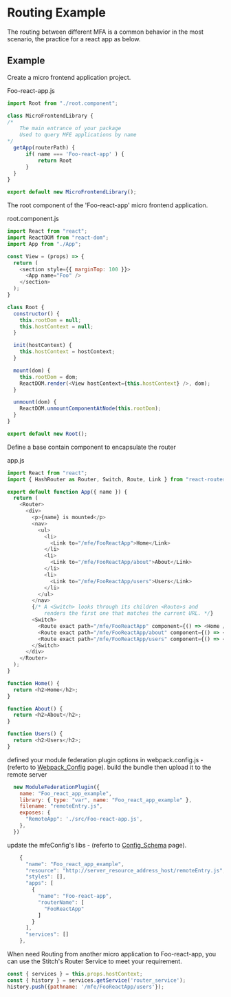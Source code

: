 # Routing Example
The routing between different MFA is a common behavior in the most scenario, the practice for a react app as below.

## Example
Create a micro frontend application project.

Foo-react-app.js
```js
import Root from "./root.component";

class MicroFrontendLibrary {
/*
    The main entrance of your package
    Used to query MFE applications by name
*/
  getApp(routerPath) {
      if( name === 'Foo-react-app' ) {
          return Root
      }
  }
}

export default new MicroFrontendLibrary();
```
The root component of the 'Foo-react-app' micro frontend application.

root.component.js
```js
import React from "react";
import ReactDOM from "react-dom";
import App from "./App";

const View = (props) => {
  return (
    <section style={{ marginTop: 100 }}>
      <App name="Foo" />
    </section>
  );
}

class Root {
  constructor() {
    this.rootDom = null;
    this.hostContext = null;
  }

  init(hostContext) {
    this.hostContext = hostContext;
  }

  mount(dom) {
    this.rootDom = dom;
    ReactDOM.render(<View hostContext={this.hostContext} />, dom);
  }

  unmount(dom) {
    ReactDOM.unmountComponentAtNode(this.rootDom);
  }
}

export default new Root();
```
Define a base contain component to encapsulate the router

app.js
```js
import React from "react";
import { HashRouter as Router, Switch, Route, Link } from "react-router-dom";

export default function App({ name }) {
  return (
    <Router>
      <div>
        <p>{name} is mounted</p>
        <nav>
          <ul>
            <li>
              <Link to="/mfe/FooReactApp">Home</Link>
            </li>
            <li>
              <Link to="/mfe/FooReactApp/about">About</Link>
            </li>
            <li>
              <Link to="/mfe/FooReactApp/users">Users</Link>
            </li>
          </ul>
        </nav>
        {/* A <Switch> looks through its children <Route>s and
            renders the first one that matches the current URL. */}
        <Switch>
          <Route exact path="/mfe/FooReactApp" component={() => <Home />} />
          <Route exact path="/mfe/FooReactApp/about" component={() => <About /> } />
          <Route exact path="/mfe/FooReactApp/users" component={() => <Users />} />
        </Switch>
      </div>
    </Router>
  );
}

function Home() {
  return <h2>Home</h2>;
}

function About() {
  return <h2>About</h2>;
}

function Users() {
  return <h2>Users</h2>;
}
```

defined your module federation plugin options in webpack.config.js - (referto to [Webpack_Config](https://alm-github.systems.uk.hsbc/Net-UI/stitch/blob/HEAD/docs/5.MFE_App/5.3.Webpack_Config.md) page).
build the bundle then upload it to the remote server
```js
  new ModuleFederationPlugin({
    name: "Foo_react_app_example",
    library: { type: "var", name: "Foo_react_app_example" },
    filename: "remoteEntry.js",
    exposes: {
      "RemoteApp": './src/Foo-react-app.js',
    },
  })
```

update the mfeConfig's libs - (referto to [Config_Schema](https://alm-github.systems.uk.hsbc/Net-UI/stitch/blob/HEAD/docs/3.Config_Schema.md) page).
```js
    {
      "name": "Foo_react_app_example",
      "resource": "http://server_resource_address_host/remoteEntry.js",
      "styles": [],
      "apps": [
        {
          "name": "Foo-react-app",
          "routerName": [
            "FooReactApp"
          ]
        }
      ],
      "services": []
    },
```


When need Routing from another micro application to Foo-react-app, you can use the Stitch's Router Service to meet your requirement.
```js
const { services } = this.props.hostContext;
const { history } = services.getService('router_service');
history.push({pathname: '/mfe/FooReactApp/users'});
```
